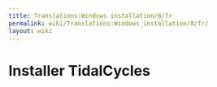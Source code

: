 ```yaml
---
title: Translations:Windows installation/8/fr
permalink: wiki/Translations:Windows_installation/8/fr/
layout: wiki
---
```


# Installer TidalCycles
